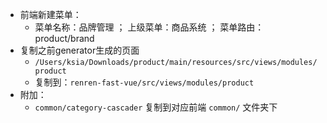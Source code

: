 - 前端新建菜单：
	- 菜单名称：品牌管理 ； 上级菜单：商品系统 ； 菜单路由：product/brand
- 复制之前generator生成的页面
	- `/Users/ksia/Downloads/product/main/resources/src/views/modules/product`
	- 复制到：`renren-fast-vue/src/views/modules/product`
- 附加：
	- `common/category-cascader` 复制到对应前端 `common/` 文件夹下